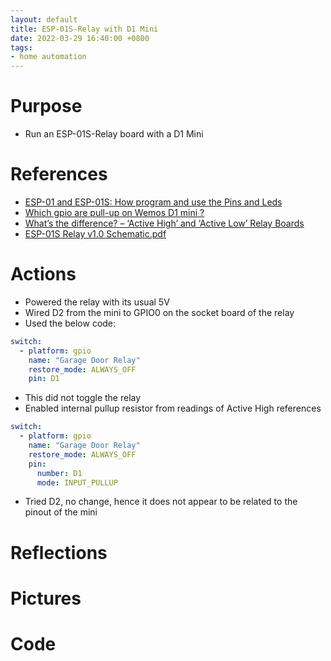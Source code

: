 ```yaml
---
layout: default
title: ESP-01S-Relay with D1 Mini
date: 2022-03-29 16:40:00 +0800
tags:
- home automation
---
```


# Purpose
- Run an ESP-01S-Relay board with a D1 Mini


# References
- [ESP-01 and ESP-01S: How program and use the Pins and Leds](https://www.forward.com.au/pfod/ESP8266/GPIOpins/ESP8266_01_pin_magic.html)
- [Which gpio are pull-up on Wemos D1 mini ?](https://www.reddit.com/r/esp8266/comments/5yzlt5/which_gpio_are_pullup_on_wemos_d1_mini/)
- [What’s the difference? – ‘Active High’ and ‘Active Low’ Relay Boards](https://iacselectronics.com/2019/04/20/activehighlowmistake/)
- [ESP-01S Relay v1.0 Schematic.pdf](https://github.com/IOT-MCU/ESP-01S-Relay-v1.0/blob/master/ESP-01S%20Relay%20v1.0%20Schematic.pdf)

# Actions
- Powered the relay with its usual 5V
- Wired D2 from the mini to GPIO0 on the socket board of the relay
- Used the below code:
```yaml
switch:
  - platform: gpio
    name: "Garage Door Relay"
    restore_mode: ALWAYS_OFF
    pin: D1
```
- This did not toggle the relay
- Enabled internal pullup resistor from readings of Active High references
```yaml
switch:
  - platform: gpio
    name: "Garage Door Relay"
    restore_mode: ALWAYS_OFF
    pin:
      number: D1
      mode: INPUT_PULLUP
```
- Tried D2, no change, hence it does not appear to be related to the pinout of the mini

# Reflections



# Pictures


# Code